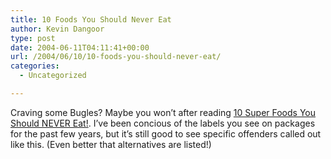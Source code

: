```yaml
---
title: 10 Foods You Should Never Eat
author: Kevin Dangoor
type: post
date: 2004-06-11T04:11:41+00:00
url: /2004/06/10/10-foods-you-should-never-eat/
categories:
  - Uncategorized

---
```

Craving some Bugles? Maybe you won&#8217;t after reading [10 Super Foods You Should NEVER Eat!][1]. I&#8217;ve been concious of the labels you see on packages for the past few years, but it&#8217;s still good to see specific offenders called out like this. (Even better that alternatives are listed!)

 [1]: http://www.cspinet.org/nah/10foods_bad.html "10 Super Foods You Should NEVER Eat!"
